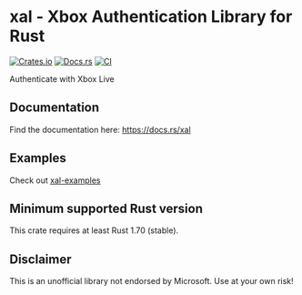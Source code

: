 # xal - Xbox Authentication Library for Rust

[![Crates.io](https://img.shields.io/crates/v/xal.svg)](https://crates.io/crates/xal)
[![Docs.rs](https://docs.rs/xal/badge.svg)](https://docs.rs/xal)
[![CI](https://github.com/OpenXbox/xal-rs/workflows/Test/badge.svg)](https://github.com/OpenXbox/xal-rs/actions)


Authenticate with Xbox Live

## Documentation

Find the documentation here: <https://docs.rs/xal>

## Examples

Check out [xal-examples](./examples/)

## Minimum supported Rust version

This crate requires at least Rust 1.70 (stable).

## Disclaimer

This is an unofficial library not endorsed by Microsoft. Use at your own risk!
